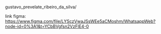 gustavo_prevelate_ribeiro_da_silva/

link figma: https://www.figma.com/file/LYSczVwaJSsWEe5aCMoshm/WhatsappWeb?node-id=0%3A1&t=YCbBVgfsn2VzFIE4-0